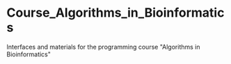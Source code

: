 # Course_Algorithms_in_Bioinformatics
Interfaces and materials for the programming course "Algorithms in Bioinformatics"
